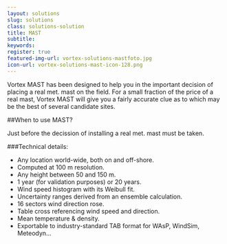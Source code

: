 ```yaml
---
layout: solutions
slug: solutions
class: solutions-solution
title: MAST
subtitle:
keywords: 
register: true
featured-img-url: vortex-solutions-mastfoto.jpg
icon-url: vortex-solutions-mast-icon-128.png
---
```


<p class="lead">Vortex MAST has been designed to help you in the important decision of placing a real met. mast on the field. For a small fraction of the price of a real mast, Vortex MAST will give you a fairly accurate clue as to which may be the best of several candidate sites.</p>

##When to use MAST?

Just before the decission of installing a real met. mast must be taken.

###Technical details:

- Any location world-wide, both on and off-shore.
- Computed at 100 m resolution.
- Any height between 50 and 150 m.
- 1 year (for validation purposes) or 20 years.
- Wind speed histogram with its Weibull fit.
- Uncertainty ranges derived from an ensemble calculation.
- 16 sectors wind direction rose.
- Table cross referencing wind speed and direction.
- Mean temperature & density.
- Exportable to industry-standard TAB format for WAsP, WindSim, Meteodyn...